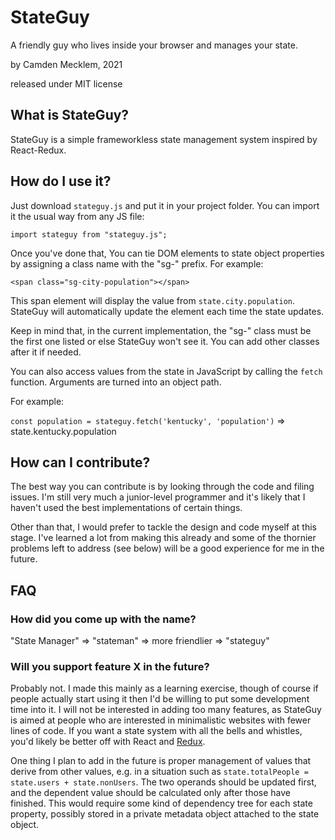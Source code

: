 # StateGuy

A friendly guy who lives inside your browser and manages your state.

by Camden Mecklem, 2021

released under MIT license

## What is StateGuy?

StateGuy is a simple frameworkless state management system inspired by React-Redux.

## How do I use it?

Just download ``stateguy.js`` and put it in your project folder. You can import it the usual way from any JS file:

``import stateguy from "stateguy.js";``

Once you've done that, You can tie DOM elements to state object properties by assigning a class name with the
"sg-" prefix. For example:

``<span class="sg-city-population"></span>``

This span element will display the value from ``state.city.population``. StateGuy will automatically update the element each time the state updates.

Keep in mind that, in the current implementation, the "sg-" class must be the first one listed or else StateGuy won't see it. You can add other classes after it if needed.

You can also access values from the state in JavaScript by calling the ``fetch`` function. Arguments are turned into an object path.

For example:

``const population = stateguy.fetch('kentucky', 'population')`` => state.kentucky.population

## How can I contribute?

The best way you can contribute is by looking through the code and filing issues. I'm still very much a junior-level programmer and it's likely that I haven't used the best implementations of certain things.

Other than that, I would prefer to tackle the design and code myself at this stage. I've learned a lot from making this already and some of the thornier problems left to address (see below) will be a good experience for me in the future.

## FAQ

### How did you come up with the name?

"State Manager" => "stateman" => more friendlier => "stateguy"

### Will you support feature X in the future?

Probably not. I made this mainly as a learning exercise, though of course if people actually start using it then I'd be willing to put some development time into it. I will not be interested in adding too many features, as StateGuy is aimed at people who are interested in minimalistic websites with fewer lines of code. If you want a state system with all the bells and whistles, you'd likely be better off with React and [Redux](https://react-redux.js.org/).

One thing I plan to add in the future is proper management of values that derive from other values, e.g. in a situation such as ``state.totalPeople = state.users + state.nonUsers``. The two operands should be updated first, and the dependent value should be calculated only after those have finished. This would require some kind of dependency tree for each state property, possibly stored in a private metadata object attached to the state object.